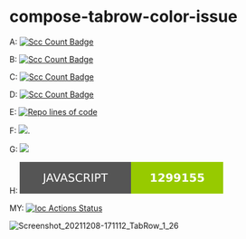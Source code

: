 # compose-tabrow-color-issue

A: [![Scc Count Badge](https://sloc.xyz/github/voprokudin/compose-tabrow-color-issue/?category=code)](https://github.com/voprokudin/compose-tabrow-color-issue/?category=code)

B: [![Scc Count Badge](https://sloc.xyz/github/voprokudin/compose-tabrow-color-issue/?category=blanks)](https://github.com/voprokudin/compose-tabrow-color-issue/?category=blanks)

C: [![Scc Count Badge](https://sloc.xyz/github/voprokudin/compose-tabrow-color-issue/?category=comments)](https://github.com/voprokudin/compose-tabrow-color-issue/?category=comments)

D: [![Scc Count Badge](https://sloc.xyz/github/voprokudin/compose-tabrow-color-issue/?category=lines)](https://github.com/voprokudin/compose-tabrow-color-issue/?category=lines)

E: [![Repo lines of code](https://img.shields.io/github/languages/code-size/voprokudin/compose-tabrow-color-issue)](https://github.com/voprokudin/compose-tabrow-color-issue)

F: [![](https://tokei.rs/b1/github/voprokudin/compose-tabrow-color-issue)](https://github.com/voprokudin/compose-tabrow-color-issue).

G: ![](https://tokei.rs/b1/github/voprokudin/compose-tabrow-color-issue)

H: ![](https://raw.githubusercontent.com/voprokudin/compose-tabrow-color-issue/master/cloc.svg)

MY:
[![loc Actions Status](https://github.com/voprokudin/compose-tabrow-color-issue/workflows/action/badge.svg)](https://github.com/voprokudin/compose-tabrow-color-issue/actions)

![Screenshot_20211208-171112_TabRow_1_26](https://user-images.githubusercontent.com/47034849/145233446-9def752b-5946-46e0-97db-1eae9991d6da.jpeg)
